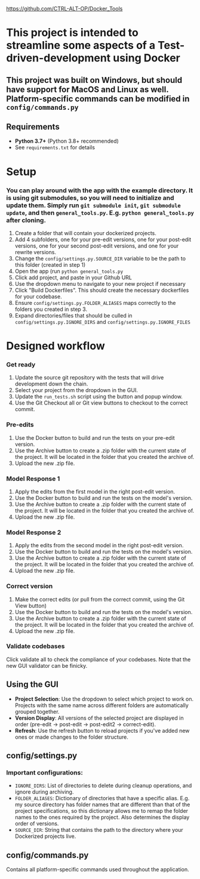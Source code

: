 https://github.com/CTRL-ALT-OP/Docker_Tools

# This project is intended to streamline some aspects of a Test-driven-development using Docker
## This project was built on Windows, but should have support for MacOS and Linux as well. Platform-specific commands can be modified in `config/commands.py`

## Requirements
- **Python 3.7+** (Python 3.8+ recommended)
- See `requirements.txt` for details

# Setup
### You can play around with the app with the example directory. It is using git submodules, so you will need to initialize and update them. Simply run `git submodule init`, `git submodule update`, and then `general_tools.py`. E.g. `python general_tools.py` after cloning.
1. Create a folder that will contain your dockerized projects.
2. Add 4 subfolders, one for your pre-edit versions, one for your post-edit versions, one for your second post-edit versions, and one for your rewrite versions.
3. Change the `config/settings.py.SOURCE_DIR` variable to be the path to this folder (created in step 1)
4. Open the app (run `python general_tools.py`
5. Click add project, and paste in your Github URL
6. Use the dropdown menu to navigate to your new project if necessary
7. Click "Build Dockerfiles". This should create the necessary dockerfiles for your codebase.
8. Ensure `config/settings.py.FOLDER_ALIASES` maps correctly to the folders you created in step 3.
9. Expand directories/files that should be culled in `config/settings.py.IGNORE_DIRS` and `config/settings.py.IGNORE_FILES`

# Designed workflow
### Get ready
1. Update the source git repository with the tests that will drive development down the chain.
2. Select your project from the dropdown in the GUI.
3. Update the `run_tests.sh` script using the button and popup window.
4. Use the Git Checkout all or Git view buttons to checkout to the correct commit.
### Pre-edits
1. Use the Docker button to build and run the tests on your pre-edit version.
2. Use the Archive button to create a .zip folder with the current state of the project. It will be located in the folder that you created the archive of.
3. Upload the new .zip file.
### Model Response 1
1. Apply the edits from the first model in the right post-edit version.
2. Use the Docker button to build and run the tests on the model's version.
3. Use the Archive button to create a .zip folder with the current state of the project. It will be located in the folder that you created the archive of.
4. Upload the new .zip file.
### Model Response 2
1. Apply the edits from the second model in the right post-edit version.
2. Use the Docker button to build and run the tests on the model's version.
3. Use the Archive button to create a .zip folder with the current state of the project. It will be located in the folder that you created the archive of.
4. Upload the new .zip file.
### Correct version
1. Make the correct edits (or pull from the correct commit, using the Git View button)
2. Use the Docker button to build and run the tests on the model's version.
3. Use the Archive button to create a .zip folder with the current state of the project. It will be located in the folder that you created the archive of.
4. Upload the new .zip file.

### Validate codebases
Click validate all to check the compliance of your codebases. Note that the new GUI validator can be finicky.

## Using the GUI
- **Project Selection**: Use the dropdown to select which project to work on. Projects with the same name across different folders are automatically grouped together.
- **Version Display**: All versions of the selected project are displayed in order (pre-edit → post-edit → post-edit2 → correct-edit).
- **Refresh**: Use the refresh button to reload projects if you've added new ones or made changes to the folder structure.

## config/settings.py

### Important configurations:
- `IGNORE_DIRS`: List of directories to delete during cleanup operations, and ignore during archiving.
- `FOLDER_ALIASES`: Dictionary of directories that have a specific alias. E.g. my source directory has folder names that are different than that of the project specifications, so this dictionary allows me to remap the folder names to the ones required by the project. Also determines the display order of versions.
- `SOURCE_DIR`: String that contains the path to the directory where your Dockerized projects live.

  

## config/commands.py

Contains all platform-specific commands used throughout the application. 
